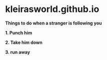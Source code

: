 # kleirasworld.github.io

**Things to do when a stranger is following you**

**1. Punch him**

**2. Take him down**

**3. run away**
